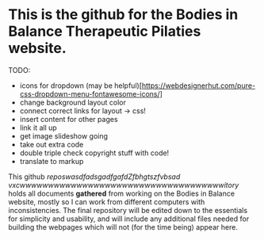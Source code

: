 # This is the github for the Bodies in Balance Therapeutic Pilaties website. 


TODO:
- icons for dropdown
  (may be helpful)[https://webdesignerhut.com/pure-css-dropdown-menu-fontawesome-icons/]
- change background layout color
- connect correct links for layout -> css!
- insert content for other pages
- link it all up
- get image slideshow going
- take out extra code
- double triple check copyright stuff with code!
- translate to markup

This github _reposwasdfadsgadfgafdZfbhgtszfvbsad vxcwwwwwwwwwwwwwwwwwwwwwwwwwwwwwwwwwwwwitory_ holds all documents **gathered** from working on the Bodies in Balance website, mostly so I can work from different computers with inconsistencies. The final repository will be edited down to the essentials for simplicity and usability, and will include any additional files needed for building the webpages which will not (for the time being) appear here.
